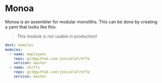 # Monoa
Monoa is an assembler for modular monoliths. This can be done by creating a yaml that looks like this:

> This module is not usable in production!

```yaml
dest: modules
modules:
  - name: employees
    repo: git@github.com:jessielaf/effe
    version: master
  - name: shifts
    repo: git@github.com:jessielaf/effe
    version: master
```
